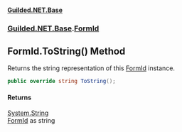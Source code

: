 
#### [Guilded.NET.Base](Guilded_NET_Base 'Guilded_NET_Base')
### [Guilded.NET.Base](Guilded_NET_Base#Guilded_NET_Base 'Guilded.NET.Base').[FormId](FormId 'Guilded.NET.Base.FormId')
## FormId.ToString() Method
Returns the string representation of this [FormId](FormId 'Guilded.NET.Base.FormId') instance.  
```csharp
public override string ToString();
```

#### Returns
[System.String](https://docs.microsoft.com/en-us/dotnet/api/System.String 'System.String')  
[FormId](FormId 'Guilded.NET.Base.FormId') as string
